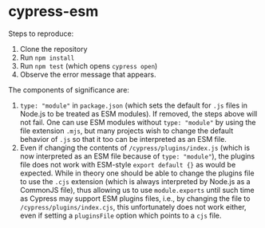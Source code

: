 # cypress-esm

Steps to reproduce:

1. Clone the repository
2. Run `npm install`
3. Run `npm test` (which opens `cypress open`)
4. Observe the error message that appears.

The components of significance are:

1. `type: "module"` in `package.json` (which sets the default for `.js` files
    in Node.js to be treated as ESM modules). If removed, the steps above will
    not fail. One can use ESM modules without `type: "module"` by using the
    file extension `.mjs`, but many projects wish to change the default
    behavior of `.js` so that it too can be interpreted as an ESM file.
2. Even if changing the contents of `/cypress/plugins/index.js` (which is
    now interpreted as an ESM file because of `type: "module"`), the plugins
    file does not work with ESM-style `export default {}` as would be expected.
    While in theory one should be able to change the plugins file to use the
    `.cjs` extension (which is always interpreted by Node.js as a CommonJS
    file), thus allowing us to use `module.exports` until such time as
    Cypress may support ESM plugins files, i.e., by changing the file to
    `/cypress/plugins/index.cjs`, this unfortunately does not work either, even
    if setting a `pluginsFile` option which points to a `cjs` file.
